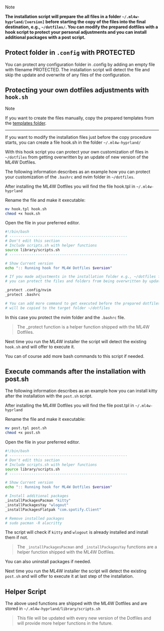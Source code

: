 > [!NOTE]
> **The installation script will prepare the all files in a folder `~/.ml4w-hyprland/[version]` before starting the copy of the files into the final destination, e.g., `~/dotfiles/`. You can modify the prepared dotfiles with a hook script to protect your personal adjustments and you can install additional packages with a post script.**

## Protect folder in `.config` with PROTECTED

You can protect any configuration folder in .config by adding an empty file with filename PROTECTED. The installation script will detect the file and skip the update and overwrite of any files of the configuration.

## Protecting your own dotfiles adjustments with `hook.sh`

> [!NOTE]
> If you want to create the files manually, copy the prepared templates from the [templates folder](https://github.com/mylinuxforwork/dotfiles/tree/main/share/templates).
>
> ---
>
> If you want to modify the installation files just before the copy procedure starts, you can create a file hook.sh in the folder `~/.ml4w-hyprland/`

With this hook script you can protect your own customization of files in `~/dotfiles` from getting overwritten by an update of new version of the ML4W Dotfiles.

The following information describes as an example how you can protect your customization of the `.bashrc` and nvim folder in `~/dotfiles`.

After installing the ML4W Dotfiles you will find the file hook.tpl in `~/.ml4w-hyprland`

Rename the file and make it executable:

```sh
mv hook.tpl hook.sh
chmod +x hook.sh
```

Open the file in your preferred editor.

```sh
#!/bin/bash
# ------------------------------------------------------
# Don't edit this section
# Include scripts.sh with helper functions
source library/scripts.sh
# ------------------------------------------------------

# Show Current version
echo ":: Running hook for ML4W Dotfiles $version"

# If you made adjustments in the installation folder e.g., ~/dotfiles folder 
# you can protect the files and folders from being overwritten by updates.

_protect .config/nvim
_protect .bashrc

# You can add more command to get executed before the prepared dotfiles 
# will be copied to the target folder ~/dotfiles

```

In this case you protect the nvim folder and the `.bashrc` file. 

> The _protect function is a helper function shipped with the ML4W Dotfiles.

Next time you run the ML4W installer the script will detect the existing `hook.sh` and will offer to execute it.

You can of course add more bash commands to this script if needed.

## Execute commands after the installation with post.sh

The following information describes as an example how you can install kitty after the installation with the `post.sh` script.

After installing the ML4W Dotfiles you will find the file post.tpl in `~/.ml4w-hyprland`

Rename the file and make it executable:

```sh
mv post.tpl post.sh
chmod +x post.sh
```

Open the file in your preferred editor.

```sh
#!/bin/bash
# ------------------------------------------------------
# Don't edit this section
# Include scripts.sh with helper functions
source library/scripts.sh
# ------------------------------------------------------

# Show Current version
echo ":: Running hook for ML4W Dotfiles $version"

# Install additional packages
_installPackagesPacman "kitty"
_installPackagesYay "wlogout"
_installPackagesFlatpak "com.spotify.Client"

# Remove installed packages
# sudo pacman -R alacritty
```

The script will check if `kitty` and `wlogout` is already installed and install them if not.

> The `_installPackagesPacman` and `_installPackagesYay` functions are a helper function shipped with the ML4W Dotfiles.

You can also uninstall packages if needed.

Next time you run the ML4W installer the script will detect the existing `post.sh` and will offer to execute it at last step of the installation.

## Helper Script

The above used functions are shipped with the ML4W Dotfiles and are stored in `~/.ml4w-hyprland/library/scripts.sh`

> This file will be updated with every new version of the Dotfiles and will provide more helper functions in the future.

